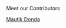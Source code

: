 Meet our Contributors

<!-- APPEND YOUR DETAILS BELOW -->
<a href="https://github.com/MautikDonda/">Mautik Donda</a>